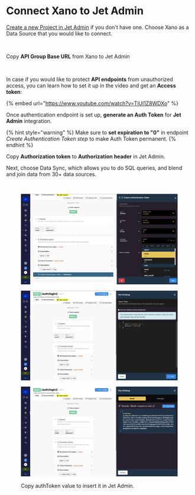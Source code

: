 # Connect Xano to Jet Admin

[Create a new Project in Jet Admin](https://app.jetadmin.io/) if you don't have one. Choose Xano as a Data Source that you would like to connect.

<figure><img src="https://blog.jetadmin.io/content/images/2023/01/xano2.gif" alt=""><figcaption></figcaption></figure>

Copy **API Group Base URL** from Xano to Jet Admin

<figure><img src="https://images.surferseo.art/3e821f48-dc0f-44eb-b1e1-9e870c3a9a67.jpeg" alt=""><figcaption></figcaption></figure>

In case if you would like to protect **API endpoints** from unauthorized access, you can learn how to set it up in the video and get an **Access token**:

{% embed url="https://www.youtube.com/watch?v=TiUl1Z8WDXo" %}

Once authentication endpoint is set up, **generate an Auth Token** for **Jet Admin** integration.

{% hint style="warning" %}
Make sure to **set expiration to "0"** in endpoint _Create Authentication Token step_ to make Auth Token permanent.&#x20;
{% endhint %}

Copy **Authorization token** to **Authorization header** in Jet Admin.

Next, choose Data Sync, which allows you to do SQL queries, and blend and join data from 30+ data sources.

<figure><img src="https://images.surferseo.art/056b7503-9668-442f-9583-855187f6d9c8.png" alt=""><figcaption></figcaption></figure>

<div>

<figure><img src="../../../.gitbook/assets/image (31).png" alt=""><figcaption></figcaption></figure>

 

<figure><img src="../../../.gitbook/assets/image (59).png" alt=""><figcaption></figcaption></figure>

 

<figure><img src="../../../.gitbook/assets/image (27) (2).png" alt=""><figcaption><p>Copy authToken value to insert it in Jet Admin.</p></figcaption></figure>

</div>
